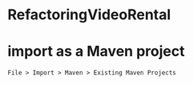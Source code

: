 # RefactoringVideoRental

# import as a Maven project 

`File > Import > Maven > Existing Maven Projects`

